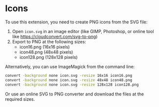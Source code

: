 # Icons

To use this extension, you need to create PNG icons from the SVG file:

1. Open `icon.svg` in an image editor (like GIMP, Photoshop, or online tool like https://cloudconvert.com/svg-to-png)
2. Export to PNG at the following sizes:
   - icon16.png (16x16 pixels)
   - icon48.png (48x48 pixels)
   - icon128.png (128x128 pixels)

Alternatively, you can use ImageMagick from the command line:
```bash
convert -background none icon.svg -resize 16x16 icon16.png
convert -background none icon.svg -resize 48x48 icon48.png
convert -background none icon.svg -resize 128x128 icon128.png
```

Or use an online SVG to PNG converter and download the files at the required sizes.
